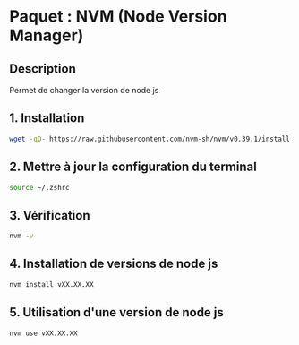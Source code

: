 # Paquet : NVM (Node Version Manager)

## Description

Permet de changer la version de node js

## 1. Installation

```bash
wget -qO- https://raw.githubusercontent.com/nvm-sh/nvm/v0.39.1/install.sh | bash
```

## 2. Mettre à jour la configuration du terminal

```bash
source ~/.zshrc
```

## 3. Vérification

```bash
nvm -v
```

## 4. Installation de versions de node js

```bash
nvm install vXX.XX.XX
```

## 5. Utilisation d'une version de node js

```bash
nvm use vXX.XX.XX
```